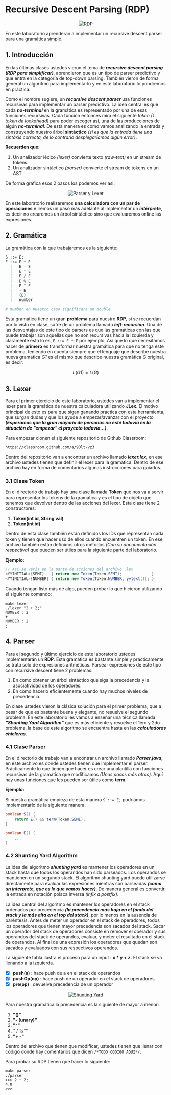 # Recursive Descent Parsing (RDP)

<p align="center">
  <img src="/img/rdp.gif" alt="RDP"/>
</p>

En este laboratorio aprenderan a implementar un recursive descent parser para
una gramática simple.

## 1. Introducción

En las últimas clases ustedes vieron el tema de **_recursive descent parsing (RDP para simplificar)_**, aprendieron que es un tipo de parser predictivo y que entra en la categoría de top-down parsing. También vieron de forma general un algoritmo para implementarlo y en este laboratorio lo pondremos en práctica.

Como el nombre sugiere, un  **_recursive descent parser_** usa funciones recursivas para implementar un parser predictivo. La idea central es que cada **_no-terminal_** en la gramática es representado por una de esas funciones recursivas. Cada función entonces mira el siguiente _token (1 token de lookahead)_ para poder escoger así, una de las producciones de algún **_no-terminal_**. De esta manera es como vamos analizando la entrada y construyendo nuestro árbol **sintáctico** _(si es que la entrada tiene una sintáxis correcta, de lo contrario desplegaríamos algún error)_.

**Recuerden que**:

1. Un analizador léxico _(lexer)_ convierte texto _(raw-text)_ en un stream de tokens.
2. Un analizador sintáctico _(parser)_ convierte el stream de tokens en un AST.

De forma gráfica esos 2 pasos los podemos ver asi:

<p align="center">
  <img src="/img/lexerparser.png" alt="Parser y Lexer"/>
</p>

En este laboratorio realizaremos **una calculadora con un par de operaciones** e iremos un paso más adelante al implementar un **_intérprete_**, es decir no crearemos un árbol sintáctico sino que evaluaremos online las expresiones.


## 2. Gramática

La gramática con la que trabajaremos es la siguiente:

```sh
S ::= E;
E ::= E + E
  |   E - E
  |   E * E
  |   E / E
  |   E % E
  |   E ^ E
  |   - E
  |   (E)
  |   number

# number en nuestro caso significara un double
```

Esta gramática tiene un gran **problema** para nuestro **RDP**, si se recuerdan por lo visto en clase, sufre de un problema llamado **_left-recursion_**. Una de las desventajas de este tipo de parsers es que las gramáticas con las que puede trabajar son aquellas que no son recursivas hacia la izquierda y claramente esta lo es,  `E ::= E + E` por ejemplo. Así que lo que necesitamos hacer de **primero** es transformar nuestra gramática para que no tenga este problema, teniendo en cuenta siempre que el lenguaje que describe nuestra nueva gramatica _G1_ es el mismo que describe nuestra gramática _G_ original, es decir:

$$L(G1) = L(G)$$

## 3. Lexer

Para el primer ejercicio de este laboratorio, ustedes van a implementar el lexer para la gramática de nuestra calculadora utilizando **JLex**. El motivo principal de esto es para que sigan ganando práctica con esta herramienta, que surgan dudas y que los ayude a empezar/avanzar con el proyecto **_(Esperamos que la gran mayoría de personas no esté todavía en la situación de "empezar" el proyecto todavía...)_**.

Para empezar clonen el siguiente repositorio de Github Classroom:

```shell
https://classroom.github.com/a/90lt-vz3
```

Dentro del repositorio van a encontrar un archivo llamado **_lexer.lex_**, en ese archivo ustedes tienen que definir el lexer para la gramática. Dentro de ese archivo hay en forma de comentarios algunas instrucciones para guiarlos.

### 3.1 Clase Token

En el directorio de trabajo hay una clase llamada **Token** que nos va a servir para representar los tokens de la gramática y es el tipo de objeto que tenemos que devolver dentro de las acciones del lexer. Esta clase tiene 2 constructores:

1. **Token(int id, String val)**
2. **Token(int id)**

Dentro de esta clase también están definidos los IDs que representan cada token y tienen que hacer uso de ellos cuando encuentren un token. En ese archivo también están definidos otros métodos _(Con su documentación respectiva)_ que pueden ser útiles para la siguiente parte del laboratorio.

**Ejemplo:**

```java
// Asi se veria en la parte de acciones del archivo .lex
<YYINITIAL>{SEMI}   { return new Token(Token.SEMI);             }
<YYINITIAL>{NUMBER} { return new Token(Token.NUMBER, yytext()); }
```

Cuando tengan listo más de algo, pueden probar lo que hicieron utilizando el siguiente comando:

```shell
make lexer
./lexer "2 + 2;"
NUMBER : 2
+
NUMBER : 2
;
```

## 4. Parser

Para el segundo y último ejercicio de este laboratorio ustedes implementarán un **RDP**. Esta gramática es bastante simple y prácticamente se trata solo de expresiones aritméticas. Parsear expresiones de este tipo con recursive descent tiene 2 problemas:

1. En como obtener un árbol sintáctico que siga la precedencia y la asociatividad de los operadores.
2. En como hacerlo eficientemente cuando hay muchos niveles de precedencia.

En clase ustedes vieron la clásica solución para el primer problema, que a pesar de que es bastante buena y elegante, no resuelve el segundo problema. En este laboratorio les vamos a enseñar una técnica llamada **_"Shunting Yard Algorithm"_** que es más eficiente y resuelve el 1ero y 2do problema, la base de este algoritmo se encuentra hasta en las **_calculadoras chicleras_**.

### 4.1 Clase Parser

En el directorio de trabajo van a encontrar un archivo llamado **_Parser.java_**, en este archivo es donde ustedes tienen que implementar el parser. Prácticamente lo que tienen que hacer es crear una plantilla con funciones recursivas de la gramatica que modificamos _(Unos pasos más atras)_. Aquí hay unas funciones que les pueden ser útiles como **term**.

**Ejemplo:**

Si nuestra gramática empieza de esta manera `S ::= E;` podriamos implementarlo de la siguiente manera.

```java
boolean S() {
    return E() && term(Token.SEMI);
}

boolean E() {
    ...
}
```

### 4.2 Shunting Yard Algorithm

La idea del algoritmo **_shunting yard_** es mantener los operadores en un stack hasta que todos los operandos han sido parseados. Los operandos se mantienen en un segundo stack. El algoritmo shunting yard puede utilizarse directamente para evaluar las expresiones mientras son parseadas **_(como un interprete, que es lo que vamos hacer)_**. De manera general es convertir la entrada en notación polaca inversa _(infix a postfix)_.

La idea central del algoritmo es mantener los operadores en el stack ordenados por precedencia **_(la precedencia más baja en el fondo del stack y la más alta en el top del stack)_**, por lo menos en la ausencia de paréntesis. Antes de meter un operador en el stack de operadores, todos los operadores que tienen mayor precedencia son sacados del stack. Sacar un operador del stack de operadores consiste en remover el operador y sus operandos del stack de operandos, evaluar, y meter el resultado en el stack de operandos. Al final de una expresión los operadores que quedan son sacados y evaluados con sus respectivos operandos.

La siguiente tabla ilustra el proceso para un input : **x * y + z.** El stack se va llenando a la izquierda.

* [x] **push(a)**    : hace push de a en el stack de operandos
* [x] **pushOp(op)** : hace push de un operador en el stack de operadores
* [x] **pre(op)**    : devuelve precedencia de un operador

<p align="center">
  <a href="/img/shuntingyard.png" target="_blank"><img src="/img/shuntingyard.png" alt="Shunting Yard"/></a>
</p>

Para nuestra gramática la precedencia es la siguiente de mayor a menor:

1. **"()"**
2. **"- (unary)"**
3. **"^"**
4. **"* / %"**
5. **"+ -"**

Dentro del archivo que tienen que modificar, ustedes tienen que llenar con código donde hay comentarios que dicen `/*TODO CODIGO AQUI*/`.

Para probar su RDP tienen que hacer lo siguiente:

```shell
make parser
./parser
>>> 2 + 2;
4.0
>>>
```
